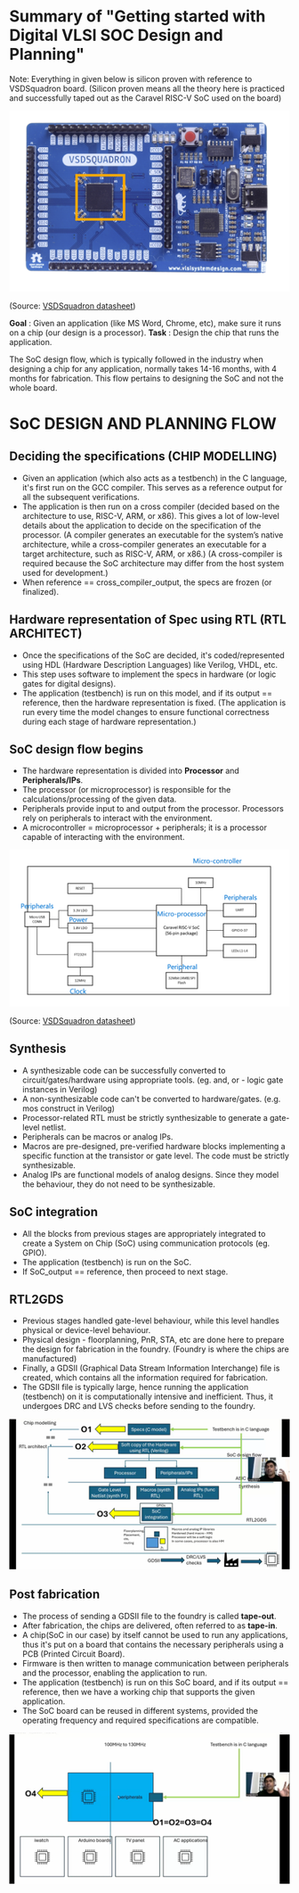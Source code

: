 # Summary of "Getting started with Digital VLSI SOC Design and Planning"

Note: Everything in given below is silicon proven with reference to VSDSquadron board. 
(Silicon proven means all the theory here is practiced and successfully taped out as the Caravel RISC-V SoC used on the board)

![VSDSquadron board with the SoC highlighted](images/vsdsquadron_img.png)

(Source: [VSDSquadron datasheet](https://www.vlsisystemdesign.com/wp-content/uploads/2022/09/vsdsquadron_specs_v1.pdf))

**Goal** : Given an application (like MS Word, Chrome, etc), make sure it runs on a chip (our design is a processor).
**Task** : Design the chip that runs the application.

The SoC design flow, which is typically followed in the industry when designing a chip for any application, normally takes 14-16 months, with 4 months for fabrication. This flow pertains to designing the SoC and not the whole board.

# SoC DESIGN AND PLANNING FLOW

## Deciding the specifications (CHIP MODELLING)
- Given an application (which also acts as a testbench) in the C language, it's first run on the GCC compiler. This serves as a reference output for all the subsequent verifications.
- The application is then run on a cross compiler (decided based on the architecture to use, RISC-V, ARM, or x86). This gives a lot of low-level details about the application to decide on the specification of the processor.
  (A compiler generates an executable for the system’s native architecture, while a cross-compiler generates an executable for a target architecture, such as RISC-V, ARM, or x86.)
  (A cross-compiler is required because the SoC architecture may differ from the host system used for development.)
- When reference == cross_compiler_output, the specs are frozen (or finalized).

## Hardware representation of Spec using RTL (RTL ARCHITECT)
- Once the specifications of the SoC are decided, it's coded/represented using HDL (Hardware Description Languages) like Verilog, VHDL, etc.
- This step uses software to implement the specs in hardware (or logic gates for digital designs).
- The application (testbench) is run on this model, and if its output == reference, then the hardware representation is fixed.
(The application is run every time the model changes to ensure functional correctness during each stage of hardware representation.)

## SoC design flow begins
- The hardware representation is divided into **Processor** and **Peripherals/IPs**.
- The processor (or microprocessor) is responsible for the calculations/processing of the given data.
- Peripherals provide input to and output from the processor. Processors rely on peripherals to interact with the environment. 
- A microcontroller = microprocessor + peripherals; it is a processor capable of interacting with the environment.

![Microprocessor, microcontroller, peripherals in a real device](images/vsdsquadron_img_block_diagram.png)

(Source: [VSDSquadron datasheet](https://www.vlsisystemdesign.com/wp-content/uploads/2022/09/vsdsquadron_specs_v1.pdf))

## Synthesis
- A synthesizable code can be successfully converted to circuit/gates/hardware using appropriate tools. (eg. and, or - logic gate instances in Verilog)
- A non-synthesizable code can't be converted to hardware/gates. (e.g. mos construct in Verilog)
- Processor-related RTL must be strictly synthesizable to generate a gate-level netlist.
- Peripherals can be macros or analog IPs.
- Macros are pre-designed, pre-verified hardware blocks implementing a specific function at the transistor or gate level. The code must be strictly synthesizable.
- Analog IPs are functional models of analog designs. Since they model the behaviour, they do not need to be synthesizable.

## SoC integration
- All the blocks from previous stages are appropriately integrated to create a System on Chip (SoC) using communication protocols (eg. GPIO).
- The application (testbench) is run on the SoC.
- If SoC_output == reference, then proceed to next stage.

## RTL2GDS
- Previous stages handled gate-level behaviour, while this level handles physical or device-level behaviour.
- Physical design - floorplanning, PnR, STA, etc are done here to prepare the design for fabrication in the foundry. (Foundry is where the chips are manufactured)
- Finally, a GDSII (Graphical Data Stream Information Interchange) file is created, which contains all the information required for fabrication.
- The GDSII file is typically large, hence running the application (testbench) on it is computationally intensive and inefficient. Thus, it undergoes DRC and LVS checks before sending to the foundry.

![Visual Representation of SoC design flow](images/flow.png)

## Post fabrication
- The process of sending a GDSII file to the foundry is called **tape-out**.
- After fabrication, the chips are delivered, often referred to as **tape-in**.
- A chip(SoC in our case) by itself cannot be used to run any applications, thus it's put on a board that contains the necessary peripherals using a PCB (Printed Circuit Board).
- Firmware is then written to manage communication between peripherals and the processor, enabling the application to run.
- The application (testbench) is run on this SoC board, and if its output == reference, then we have a working chip that supports the given application.
- The SoC board can be reused in different systems, provided the operating frequency and required specifications are compatible.

![Post fabrication flow](images/postfab.png)







